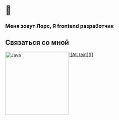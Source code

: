 # 👋 
### Меня зовут Лорс, Я frontend разработчик

<!--
**lors08-08/lors08-08** is a ✨ _special_ ✨ repository because its `README.md` (this file) appears on your GitHub profile.

Here are some ideas to get you started:

- 🔭 I’m currently working on ...
- 🌱 I’m currently learning ...
- 👯 I’m looking to collaborate on ...
- 🤔 I’m looking for help with ...
- 💬 Ask me about ...
- 📫 How to reach me: ...
- 😄 Pronouns: ...
- ⚡ Fun fact: ...
  
<a href="https://wa.me/79389077810"><img align="left" alt="Java" width="200px" src="https://img.shields.io/badge/WHATSAPP-25D366?&style=for-the-badge&logo=whatsapp&logoColor=white" /></a><a href="https://t-do.ru/thels8"><img align="left" alt="Java" width="200px" src="https://img.shields.io/badge/telegram-D14836?color=2CA5E0&style=for-the-badge&logo=telegram&logoColor=white" /></a></a><a href="https://instagram.com/lors.08?=nametag"><img align="left" alt="Java" width="200px" src="https://img.shields.io/badge/instagram-%23E4405F.svg?&style=for-the-badge&logo=instagram&logoColor=white" /></a>
-->

## Связаться со мной

[![Alt text]([<img align="left" alt="Java" width="200px" src="https://img.shields.io/badge/WHATSAPP-25D366?&style=for-the-badge&logo=whatsapp&logoColor=white" />]](http://example.com/)




